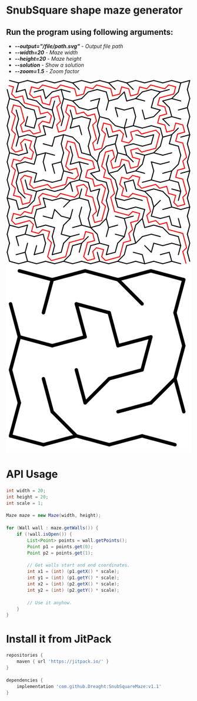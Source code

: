 # SnubSquare shape maze generator

## Run the program using following arguments:
- ***--output="/file/path.svg"*** - _Output file path_
- ***--width=20*** - _Maze width_
- ***--height=20*** - _Maze height_
- ***--solution*** - _Show a solution_
- ***--zoom=1.5*** - _Zoom factor_

![maze.svg](docs/20w_maze_with_solution.svg)
![maze.svg](docs/small_maze.svg)

# API Usage

```java
int width = 20;
int height = 20;
int scale = 1;

Maze maze = new Maze(width, height);

for (Wall wall : maze.getWalls()) {
    if (!wall.isOpen()) {
        List<Point> points = wall.getPoints();
        Point p1 = points.get(0);
        Point p2 = points.get(1);

        // Get walls start and end coordinates.
        int x1 = (int) (p1.getX() * scale);
        int y1 = (int) (p1.getY() * scale);
        int x2 = (int) (p2.getX() * scale);
        int y2 = (int) (p2.getY() * scale);
        
        // Use it anyhow.
    }
}
```

# Install it from JitPack

```groovy
repositories {
    maven { url 'https://jitpack.io/' }
}

dependencies {
    implementation 'com.github.Dreaght:SnubSquareMaze:v1.1'
}
```